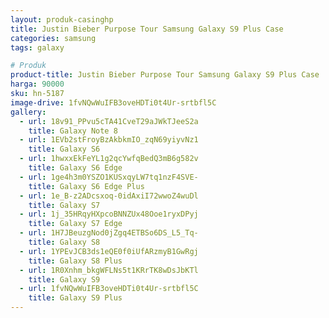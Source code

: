 ```yaml
---
layout: produk-casinghp
title: Justin Bieber Purpose Tour Samsung Galaxy S9 Plus Case
categories: samsung
tags: galaxy

# Produk
product-title: Justin Bieber Purpose Tour Samsung Galaxy S9 Plus Case
harga: 90000
sku: hn-5187
image-drive: 1fvNQwWuIFB3oveHDTi0t4Ur-srtbfl5C
gallery:
  - url: 18v91_PPvu5cTA41CveT29aJWkTJeeS2a
    title: Galaxy Note 8
  - url: 1EVb2stFroyBzAkbkmIO_zqN69yiyvNz1
    title: Galaxy S6
  - url: 1hwxxEkFeYL1g2qcYwfqBedQ3mB6g582v
    title: Galaxy S6 Edge
  - url: 1ge4h3m0YSZO1KUSxqyLW7tq1nzF4SVE-
    title: Galaxy S6 Edge Plus
  - url: 1e_B-z2ADcsxoq-0idAxiI72wwoZ4wuDl
    title: Galaxy S7
  - url: 1j_35HRqyHXpcoBNNZUx48Ooe1ryxDPyj
    title: Galaxy S7 Edge
  - url: 1H7JBeuzgNod0jZgq4ETBSo6DS_L5_Tq-
    title: Galaxy S8
  - url: 1YPEvJCB3ds1eQE0f0iUfARzmyB1GwRgj
    title: Galaxy S8 Plus
  - url: 1R0Xnhm_bkgWFLNs5t1KRrTK8wDsJbKTl
    title: Galaxy S9
  - url: 1fvNQwWuIFB3oveHDTi0t4Ur-srtbfl5C
    title: Galaxy S9 Plus
---
```

